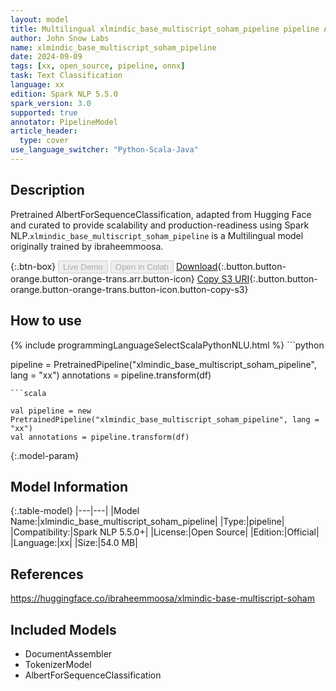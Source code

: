 ```yaml
---
layout: model
title: Multilingual xlmindic_base_multiscript_soham_pipeline pipeline AlbertForSequenceClassification from ibraheemmoosa
author: John Snow Labs
name: xlmindic_base_multiscript_soham_pipeline
date: 2024-09-09
tags: [xx, open_source, pipeline, onnx]
task: Text Classification
language: xx
edition: Spark NLP 5.5.0
spark_version: 3.0
supported: true
annotator: PipelineModel
article_header:
  type: cover
use_language_switcher: "Python-Scala-Java"
---
```


## Description

Pretrained AlbertForSequenceClassification, adapted from Hugging Face and curated to provide scalability and production-readiness using Spark NLP.`xlmindic_base_multiscript_soham_pipeline` is a Multilingual model originally trained by ibraheemmoosa.

{:.btn-box}
<button class="button button-orange" disabled>Live Demo</button>
<button class="button button-orange" disabled>Open in Colab</button>
[Download](https://s3.amazonaws.com/auxdata.johnsnowlabs.com/public/models/xlmindic_base_multiscript_soham_pipeline_xx_5.5.0_3.0_1725924030557.zip){:.button.button-orange.button-orange-trans.arr.button-icon}
[Copy S3 URI](s3://auxdata.johnsnowlabs.com/public/models/xlmindic_base_multiscript_soham_pipeline_xx_5.5.0_3.0_1725924030557.zip){:.button.button-orange.button-orange-trans.button-icon.button-copy-s3}

## How to use



<div class="tabs-box" markdown="1">
{% include programmingLanguageSelectScalaPythonNLU.html %}
```python

pipeline = PretrainedPipeline("xlmindic_base_multiscript_soham_pipeline", lang = "xx")
annotations =  pipeline.transform(df)   

```
```scala

val pipeline = new PretrainedPipeline("xlmindic_base_multiscript_soham_pipeline", lang = "xx")
val annotations = pipeline.transform(df)

```
</div>

{:.model-param}
## Model Information

{:.table-model}
|---|---|
|Model Name:|xlmindic_base_multiscript_soham_pipeline|
|Type:|pipeline|
|Compatibility:|Spark NLP 5.5.0+|
|License:|Open Source|
|Edition:|Official|
|Language:|xx|
|Size:|54.0 MB|

## References

https://huggingface.co/ibraheemmoosa/xlmindic-base-multiscript-soham

## Included Models

- DocumentAssembler
- TokenizerModel
- AlbertForSequenceClassification